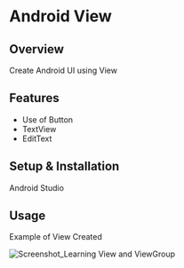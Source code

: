 # Android View

## Overview
Create Android UI using View

## Features
- Use of Button
- TextView
- EditText

## Setup & Installation 
Android Studio

## Usage
Example of View Created

![Screenshot_Learning View and ViewGroup](https://user-images.githubusercontent.com/56164259/68088598-59b20f80-fe93-11e9-852d-100761101929.png)
